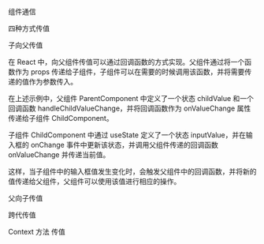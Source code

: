 组件通信

四种方式传值

子向父传值

在 React 中，向父组件传值可以通过回调函数的方式实现。父组件通过将一个函数作为 props 传递给子组件，子组件可以在需要的时候调用该函数，并将需要传递的值作为参数传入。

在上述示例中，父组件 ParentComponent 中定义了一个状态 childValue 和一个回调函数 handleChildValueChange，并将回调函数作为 onValueChange 属性传递给子组件 ChildComponent。

子组件 ChildComponent 中通过 useState 定义了一个状态 inputValue，并在输入框的 onChange 事件中更新该状态，并调用父组件传递的回调函数 onValueChange 并传递当前值。

这样，当子组件中的输入框值发生变化时，会触发父组件中的回调函数，并将新的值传递给父组件，父组件可以使用该值进行相应的操作。

父向子传值

跨代传值

Context 方法 传值
